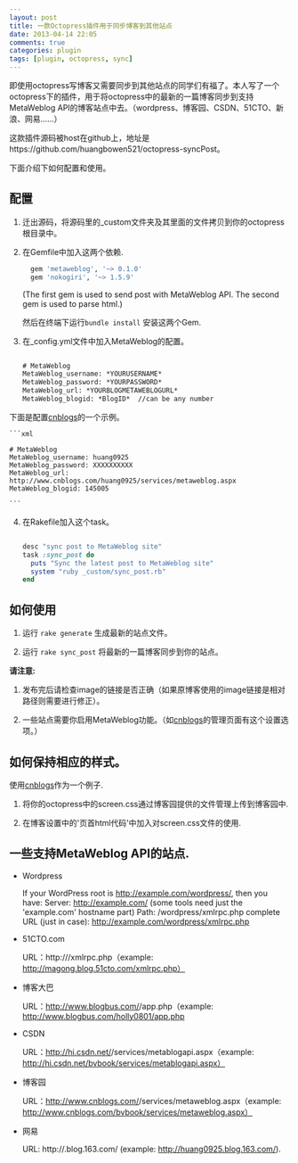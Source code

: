 ```yaml
---
layout: post
title: 一款Octopress插件用于同步博客到其他站点
date: 2013-04-14 22:05
comments: true
categories: plugin
tags: [plugin, octopress, sync]
---
```


即使用octopress写博客又需要同步到其他站点的同学们有福了。本人写了一个octopress下的插件，用于将octopress中的最新的一篇博客同步到支持MetaWeblog API的博客站点中去。（wordpress、博客园、CSDN、51CTO、新浪、网易......）

这款插件源码被host在github上，地址是https://github.com/huangbowen521/octopress-syncPost。

<!-- more -->

下面介绍下如何配置和使用。

## 配置

1. 迁出源码，将源码里的_custom文件夹及其里面的文件拷贝到你的octopress根目录中。

2. 在Gemfile中加入这两个依赖.

	```ruby
	  gem 'metaweblog', '~> 0.1.0'
	  gem 'nokogiri', '~> 1.5.9'
	```
	(The first gem is used to send post with MetaWeblog API.
	The second gem is used to parse html.)

	然后在终端下运行`bundle install` 安装这两个Gem.

3. 在_config.yml文件中加入MetaWeblog的配置。

	```xml

	# MetaWeblog
	MetaWeblog_username: *YOURUSERNAME*
	MetaWeblog_password: *YOURPASSWORD*
	MetaWeblog_url: *YOURBLOGMETAWEBLOGURL*
	MetaWeblog_blogid: *BlogID*  //can be any number

	``` 
下面是配置[cnblogs]的一个示例。

	```xml

	# MetaWeblog
	MetaWeblog_username: huang0925
	MetaWeblog_password: XXXXXXXXXX
	MetaWeblog_url: http://www.cnblogs.com/huang0925/services/metaweblog.aspx
	MetaWeblog_blogid: 145005

	```

4. 在Rakefile加入这个task。

	```ruby

	desc "sync post to MetaWeblog site"
	task :sync_post do
	  puts "Sync the latest post to MetaWeblog site"
	  system "ruby _custom/sync_post.rb"
	end

	```

## 如何使用

1. 运行 `rake generate` 生成最新的站点文件。

2. 运行 `rake sync_post` 将最新的一篇博客同步到你的站点。

**请注意:** 

1. 发布完后请检查image的链接是否正确（如果原博客使用的image链接是相对路径则需要进行修正）。

2. 一些站点需要你启用MetaWeblog功能。（如[cnblogs]的管理页面有这个设置选项。）

## 如何保持相应的样式。

使用[cnblogs]作为一个例子.

1. 将你的octopress中的screen.css通过博客园提供的文件管理上传到博客园中.

2. 在博客设置中的'页首html代码'中加入对screen.css文件的使用.


## 一些支持MetaWeblog API的站点.

* Wordpress

	If your WordPress root is http://example.com/wordpress/, then you have:
	Server: http://example.com/ (some tools need just the 'example.com' hostname part)
	Path: /wordpress/xmlrpc.php
	complete URL (just in case): http://example.com/wordpress/xmlrpc.php

* 51CTO.com

	URL：http://<yourBlogUrl>/xmlrpc.php（example: http://magong.blog.51cto.com/xmlrpc.php）

* 博客大巴

	URL：http://www.blogbus.com/<accountName>/app.php（example: http://www.blogbus.com/holly0801/app.php

* CSDN

	URL：http://hi.csdn.net/<accountName>/services/metablogapi.aspx（example: http://hi.csdn.net/bvbook/services/metablogapi.aspx）

* 博客园

	URL：http://www.cnblogs.com/<accountName>/services/metaweblog.aspx（example: http://www.cnblogs.com/bvbook/services/metaweblog.aspx）

* 网易

	URL: http://<accountName>.blog.163.com/ (example: http://huang0925.blog.163.com/).

[cnblogs]: http://www.cnblogs.com/
